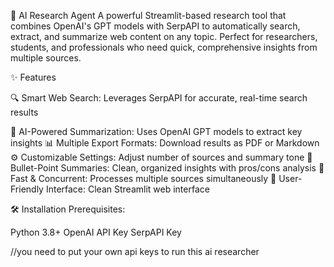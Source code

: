 🔎 AI Research Agent
A powerful Streamlit-based research tool that combines OpenAI's GPT models with SerpAPI to automatically search, extract, and summarize web content on any topic. Perfect for researchers, students, and professionals who need quick, comprehensive insights from multiple sources.


✨ Features

🔍 Smart Web Search: Leverages SerpAPI for accurate, real-time search results


🧠 AI-Powered Summarization: Uses OpenAI GPT models to extract key insights
📊 Multiple Export Formats: Download results as PDF or Markdown
⚙️ Customizable Settings: Adjust number of sources and summary tone
🎯 Bullet-Point Summaries: Clean, organized insights with pros/cons analysis
🚀 Fast & Concurrent: Processes multiple sources simultaneously
🎨 User-Friendly Interface: Clean Streamlit web interface

🛠️ Installation
Prerequisites:

Python 3.8+
OpenAI API Key
SerpAPI Key 

//you need to put your own api keys to run this ai researcher 
